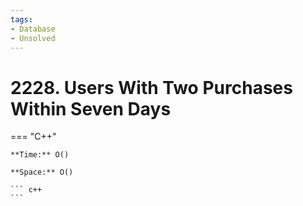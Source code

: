 ```yaml
---
tags:
- Database
- Unsolved
---
```



# 2228. Users With Two Purchases Within Seven Days

=== "C++"

    **Time:** O()

    **Space:** O()

    ``` c++
    ```